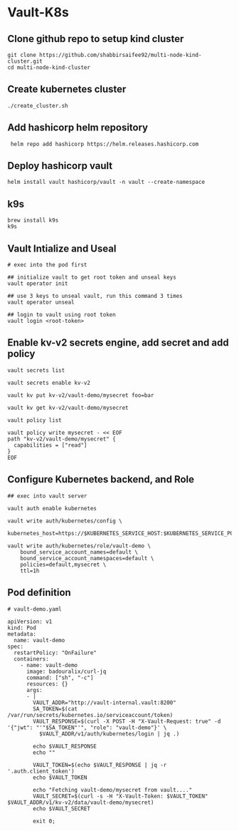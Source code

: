 # Vault-K8s

## Clone github repo to setup kind cluster
```
git clone https://github.com/shabbirsaifee92/multi-node-kind-cluster.git
cd multi-node-kind-cluster
```

## Create kubernetes cluster
```
./create_cluster.sh
```

## Add hashicorp helm repository
```
 helm repo add hashicorp https://helm.releases.hashicorp.com
```

## Deploy hashicorp vault
```
helm install vault hashicorp/vault -n vault --create-namespace
```

## k9s
```
brew install k9s
k9s
```

## Vault Intialize and Useal

```
# exec into the pod first

## initialize vault to get root token and unseal keys
vault operator init

## use 3 keys to unseal vault, run this command 3 times
vault operator unseal

## login to vault using root token
vault login <root-token>
```

## Enable kv-v2 secrets engine, add secret and add policy

```
vault secrets list

vault secrets enable kv-v2

vault kv put kv-v2/vault-demo/mysecret foo=bar

vault kv get kv-v2/vault-demo/mysecret

vault policy list

vault policy write mysecret - << EOF
path "kv-v2/vault-demo/mysecret" {
  capabilities = ["read"]
}
EOF
```

## Configure Kubernetes backend, and Role
```
## exec into vault server

vault auth enable kubernetes

vault write auth/kubernetes/config \
    kubernetes_host=https://$KUBERNETES_SERVICE_HOST:$KUBERNETES_SERVICE_PORT
    
vault write auth/kubernetes/role/vault-demo \
    bound_service_account_names=default \
    bound_service_account_namespaces=default \
    policies=default,mysecret \
    ttl=1h
```

## Pod definition

```
# vault-demo.yaml

apiVersion: v1
kind: Pod
metadata:
  name: vault-demo
spec:
  restartPolicy: "OnFailure"
  containers:
    - name: vault-demo
      image: badouralix/curl-jq
      command: ["sh", "-c"]
      resources: {}
      args:
      - |
        VAULT_ADDR="http://vault-internal.vault:8200"
        SA_TOKEN=$(cat /var/run/secrets/kubernetes.io/serviceaccount/token)
        VAULT_RESPONSE=$(curl -X POST -H "X-Vault-Request: true" -d '{"jwt": "'"$SA_TOKEN"'", "role": "vault-demo"}' \
          $VAULT_ADDR/v1/auth/kubernetes/login | jq .)

        echo $VAULT_RESPONSE
        echo ""

        VAULT_TOKEN=$(echo $VAULT_RESPONSE | jq -r '.auth.client_token')
        echo $VAULT_TOKEN

        echo "Fetching vault-demo/mysecret from vault...."
        VAULT_SECRET=$(curl -s -H "X-Vault-Token: $VAULT_TOKEN" $VAULT_ADDR/v1/kv-v2/data/vault-demo/mysecret)
        echo $VAULT_SECRET

        exit 0;
```
